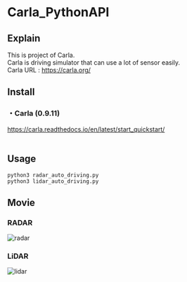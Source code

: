 # Carla_PythonAPI
## Explain
This is project of Carla.<br>
Carla is driving simulator that can use a lot of sensor easily.<br>
Carla URL : https://carla.org/<br>
## Install
### ・Carla (0.9.11)
https://carla.readthedocs.io/en/latest/start_quickstart/
<br><br>
## Usage
```python3 radar_auto_driving.py```<br>
```python3 lidar_auto_driving.py```<br>
## Movie
### RADAR
![radar](https://github.com/Chotaro-0322/Carla_PythonAPI/wiki/image/carla_gif.gif)
### LiDAR
![lidar](https://github.com/Chotaro-0322/Carla_PythonAPI/wiki/image/Carla5.gif)
